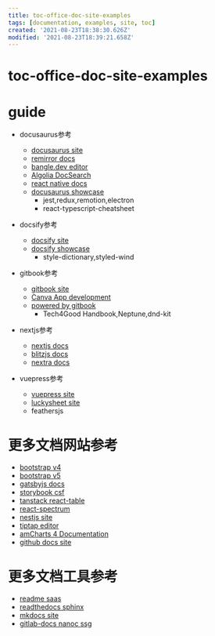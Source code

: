 ```yaml
---
title: toc-office-doc-site-examples
tags: [documentation, examples, site, toc]
created: '2021-08-23T18:38:30.626Z'
modified: '2021-08-23T18:39:21.658Z'
---
```


# toc-office-doc-site-examples

# guide

- docusaurus参考
  - [docusaurus site](https://docusaurus.io/docs/markdown-features/react)
  - [remirror docs](https://remirror.io/docs/)
  - [bangle.dev editor](https://bangle.dev/docs/examples/markdown-editor/)
  - [Algolia DocSearch](https://docsearch.algolia.com/docs/what-is-docsearch)
  - [react native docs](https://reactnative.dev/docs/getting-started)
  - [docusaurus showcase](https://docusaurus.io/showcase)
    - jest,redux,remotion,electron
    - react-typescript-cheatsheet

- docsify参考
  - [docsify site](https://docsify.js.org/#/zh-cn/markdown)
  - [docsify showcase](https://docsify.js.org/#/awesome)
    - style-dictionary,styled-wind

- gitbook参考
  - [gitbook site](https://docs.gitbook.com/editing-content/markdown)
  - [Canva App development](https://docs.developer.canva.com/apps/platform-concepts/apps)
  - [powered by gitbook](https://www.gitbook.com/explore)
    - Tech4Good Handbook,Neptune,dnd-kit

- nextjs参考
  - [nextjs docs](https://nextjs.org/docs/basic-features/pages)
  - [blitzjs docs](https://blitzjs.com/docs/pages)
  - [nextra docs](https://nextra.vercel.app/features/mdx)

- vuepress参考
  - [vuepress site](https://v2.vuepress.vuejs.org/guide/#how-it-works)
  - [luckysheet site](https://mengshukeji.github.io/LuckysheetDocs/zh/guide/api.html)
  - feathersjs
# 更多文档网站参考
- [bootstrap v4](https://getbootstrap.com/docs/4.6/getting-started/javascript/)
- [bootstrap v5](https://getbootstrap.com/docs/5.0/customize/components/)
- [gatsbyjs docs](https://www.gatsbyjs.com/docs/how-to/routing/creating-routes/)
- [storybook csf](https://storybook.js.org/docs/react/api/csf)
- [tanstack react-table](https://react-table.tanstack.com/docs/examples/kitchen-sink)
- [react-spectrum](https://react-spectrum.adobe.com/react-spectrum/Flex.html)
- [nestjs site](https://docs.nestjs.com/first-steps)
- [tiptap editor](https://www.tiptap.dev/guide/node-views/react/)
- [amCharts 4 Documentation](https://www.amcharts.com/docs/v4/)
- [github docs site](https://docs.github.com/en/developers/github-marketplace/github-marketplace-overview/about-github-marketplace)
# 更多文档工具参考
- [readme saas](https://readme.com/documentation)
- [readthedocs sphinx](https://docs.readthedocs.io/en/stable/intro/getting-started-with-sphinx.html)
- [mkdocs site](https://www.mkdocs.org/getting-started/)
- [gitlab-docs nanoc ssg](https://docs.gitlab.com/ee/development/documentation/site_architecture/)
